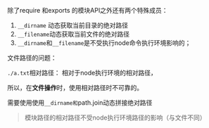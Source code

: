 除了require 和exports 的模块API之外还有两个特殊成员：

1. `__dirname` 动态获取当前目录的绝对路径
2. `__filename`动态获取当前文件的绝对路径
3. `__dirname`和`__filename`是不受执行node命令执行环境影响的；

文件路径的问题：

`./a.txt`相对路径： 相对于node执行环境的相对路径，

所以，在**文件操作**时，使用相对路径时不可靠的。

需要使用使用`__dirname和`path.join动态拼接绝对路径

> 模块路径的相对路径不受node执行环境路径的影响（与文件不同）
